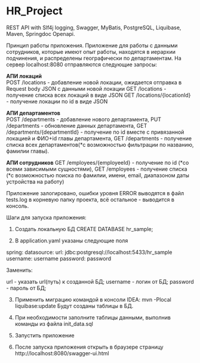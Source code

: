 # HR_Project

REST API with Slf4j logging, Swagger, MyBatis, PostgreSQL, Liquibase, Maven, Springdoc Openapi.


Принцип работы приложения.
Приложение для работы с данными сотрудников, которые имеют опыт работы, находятся в иерархии подчинения, и распределены географически по департаментам.
На сервер localhost:8080 отправляются следующие запросы:

**АПИ локаций**  
POST /locations - добавление новой локации, ожидается отправка в Request body JSON с данными новой локации
GET /locations - получение списка всех локаций в виде JSON
GET /locations/{locationId} - получение локации по id в виде JSON


**АПИ департаментов**  
POST /departments - добавление нового департамента, 
PUT /departments - обновление данных департамента, 
GET /departments/{departmentId} - получение по id вместе с привязанной локацией и ФИО+id главы департамента, 
GET /departments - получение списка всех департаментов(*с возможностью фильтрации по названию, фамилии главы).


**АПИ сотрудников**
GET /employees/{employeeId} - получение по id (*со всеми зависимыми сущностями), 
GET /employees - получение списка (*с возможностью поиска по фамилии, имени, email, диапазоном даты устройства на работу)

Приложение залогировано, ошибки уровня ERROR выводятся в файл tests.log в корневую папку проекта, 
всё остальное - выводится в консоль.


Шаги для запуска приложения:

1. Создать локальную БД 
CREATE DATABASE hr_sample;

2. В application.yaml указаны следующие поля

spring:
  datasource:
    url: jdbc:postgresql://localhost:5433/hr_sample
    username: username
    password: password
	
Заменить:

url - указать url(путь) к созданной БД;
username - логин от БД;
password - пароль от БД;


3. Применить миграцию командой в консоли IDEA:
mvn -Plocal liquibase:update
Будут созданы таблицы в БД.

4. При необходимости заполните таблицы данными, выполнив команды из файла init_data.sql

5. Запустить приложение

6. После запуска приложения открыть в браузере страницу http://localhost:8080/swagger-ui.html